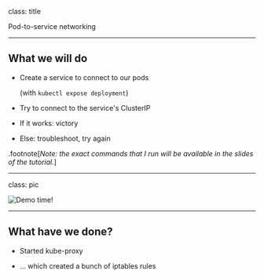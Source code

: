 class: title

Pod-to-service networking

---

## What we will do

- Create a service to connect to our pods

  (with `kubectl expose deployment`)

- Try to connect to the service's ClusterIP

- If it works: victory

- Else: troubleshoot, try again

.footnote[*Note: the exact commands that I run will be available
in the slides of the tutorial.*]

---

class: pic

![Demo time!](images/demo-with-kht.png)

---

## What have we done?

- Started kube-proxy

- ... which created a bunch of iptables rules
